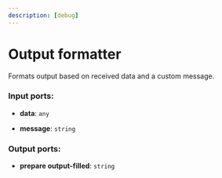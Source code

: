```yaml
---
description: [debug]
---
```


# Output formatter

Formats output based on received data and a custom message.

### Input ports:

* __data__: ` any `


* __message__: ` string `

### Output ports:

* __prepare output-filled__: ` string `


